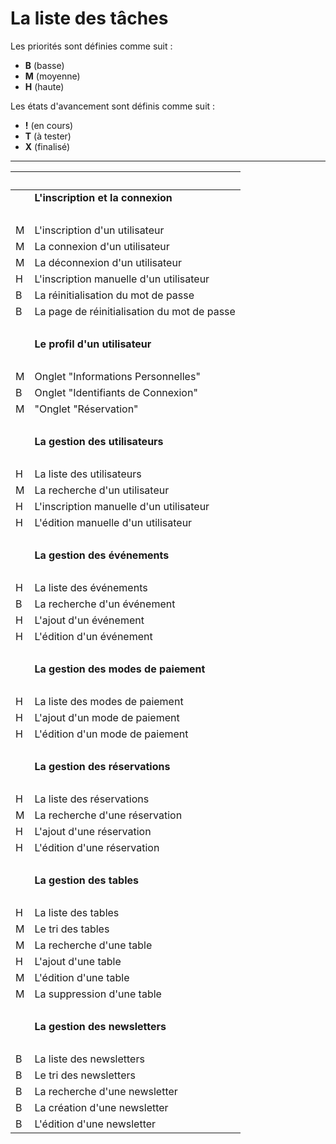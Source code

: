 # La liste des tâches

Les priorités sont définies comme suit :

- **B** (basse)
- **M** (moyenne)
- **H** (haute)

Les états d'avancement sont définis comme suit :

- **!** (en cours)
- **T** (à tester)
- **X** (finalisé)

***

|<br>||
|-|-|
||**L'inscription et la connexion**|
|<br>||
|M|L'inscription d'un utilisateur|
|M|La connexion d'un utilisateur|
|M|La déconnexion d'un utilisateur|
|H|L'inscription manuelle d'un utilisateur|
|B|La réinitialisation du mot de passe|
|B|La page de réinitialisation du mot de passe|
|<br>||
||**Le profil d'un utilisateur**|
|<br>||
|M|Onglet "Informations Personnelles"|
|B|Onglet "Identifiants de Connexion"|
|M|"Onglet "Réservation"|
|<br>||
||**La gestion des utilisateurs**|
|<br>||
|H|La liste des utilisateurs|
|M|La recherche d'un utilisateur|
|H|L'inscription manuelle d'un utilisateur|
|H|L'édition manuelle d'un utilisateur|
|<br>||
||**La gestion des événements**|
|<br>||
|H|La liste des événements|
|B|La recherche d'un événement|
|H|L'ajout d'un événement|
|H|L'édition d'un événement|
|<br>||
||**La gestion des modes de paiement**|
|<br>||
|H|La liste des modes de paiement|
|H|L'ajout d'un mode de paiement|
|H|L'édition d'un mode de paiement|
|<br>||
||**La gestion des réservations**|
|<br>||
|H|La liste des réservations|
|M|La recherche d'une réservation|
|H|L'ajout d'une réservation|
|H|L'édition d'une réservation|
|<br>||
||**La gestion des tables**|
|<br>||
|H|La liste des tables|
|M|Le tri des tables|
|M|La recherche d'une table|
|H|L'ajout d'une table|
|M|L'édition d'une table|
|M|La suppression d'une table|
|<br>||
||**La gestion des newsletters**|
|<br>||
|B|La liste des newsletters|
|B|Le tri des newsletters|
|B|La recherche d'une newsletter|
|B|La création d'une newsletter|
|B|L'édition d'une newsletter|